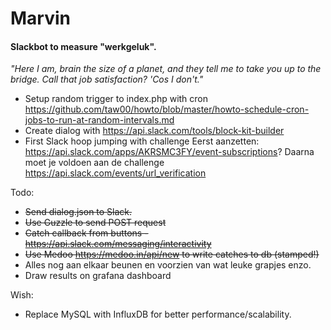 # Marvin
#### Slackbot to measure "werkgeluk".

 *"Here I am, brain the size of a planet, and they tell me to take you up to the bridge. Call that job satisfaction? 'Cos I don't."*
 
- Setup random trigger to index.php with cron https://github.com/taw00/howto/blob/master/howto-schedule-cron-jobs-to-run-at-random-intervals.md 
- Create dialog with https://api.slack.com/tools/block-kit-builder
- First Slack hoop jumping with challenge
Eerst aanzetten:
    https://api.slack.com/apps/AKRSMC3FY/event-subscriptions?
Daarna moet je voldoen aan de challenge
    https://api.slack.com/events/url_verification

Todo:
- ~~Send dialog.json to Slack.~~ 
- ~~Use Guzzle to send POST request~~
- ~~Catch callback from buttons - https://api.slack.com/messaging/interactivity~~
- ~~Use Medoo https://medoo.in/api/new to write catches to db (stamped!)~~
- Alles nog aan elkaar beunen en voorzien van wat leuke grapjes enzo.
- Draw results on grafana dashboard 

Wish: 
- Replace MySQL with InfluxDB for better performance/scalability. 
